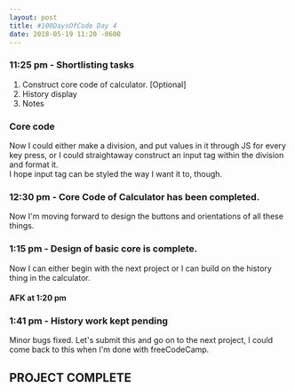 ```yaml
---
layout: post
title: #100DaysOfCode Day 4
date: 2018-05-19 11:20 -0600
---
```


### 11:25 pm - Shortlisting tasks

1. Construct core code of calculator.
[Optional]
2. History display
3. Notes

### Core code

Now I could either make a division, and put values in it through JS for every key press, or I could straightaway construct an input tag within the division and format it.  
I hope input tag can be styled the way I want it to, though. 

### 12:30 pm - Core Code of Calculator has been completed.

Now I'm moving forward to design the buttons and orientations of all these things.

### 1:15 pm - Design of basic core is complete.

Now I can either begin with the next project or I can build on the history thing in the calculator.  

#### AFK at 1:20 pm

### 1:41 pm - History work kept pending

Minor bugs fixed. Let's submit this and go on to the next project, I could come back to this when I'm done with freeCodeCamp.

## PROJECT COMPLETE

